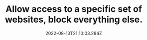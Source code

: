 ---
title: Allow access to a specific set of websites, block everything else.
date: "2022-08-13T21:10:03.284Z"
description: ""
position: 1
section: "Malware protection"
---